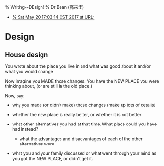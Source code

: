 % Writing--DEsign!
% Dr Bean (高來圭)
- [% Sat May 20 17:03:14 CST 2017 at URL: ](https://github.com/drbean/curriculum/tree/master/writing)


# Design

## House design

You wrote about the place you live in and what was good about it and/or what you would change

Now imagine you MADE those changes. You have the NEW PLACE you were thinking about, (or are still in the old place.)

Now, say:

* why you made (or didn't make) those changes (make up lots of details)
* whether the new place is really better, or whether it is not better
* what other alternatives you had at that time. What place could you have had instead?

	* what the advantages and disadvantages of each of the other alternatives were

* what you and your family discussed or what went through your mind as you got the NEW PLACE, or didn't get it.

